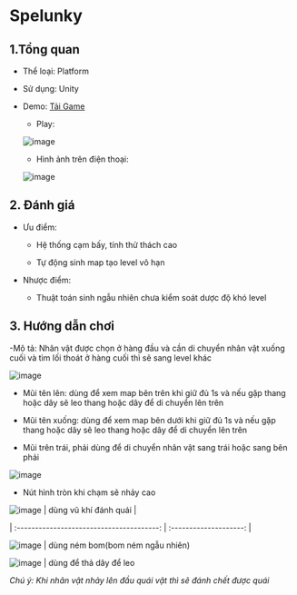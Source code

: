 # Spelunky

## 1.Tổng quan

- Thể loại: Platform

- Sử dụng: Unity

- Demo: [Tải Game](https://drive.google.com/drive/folders/1b3B6zlTbuIBJBsZeidri33gfddDwtctH?usp=drive_link)

  - Play:
  
  ![image](https://github.com/andrew228211/Spelunky/assets/91866098/3a7ae0d7-6485-4a82-9bb8-3e24d8064e28)

  - Hình ảnh trên điện thoại:
  
  ![image](https://github.com/andrew228211/Spelunky/assets/91866098/b1179789-9eab-463b-8eb4-b0f5351858d9)
  
## 2. Đánh giá

- Ưu điểm:

  - Hệ thống cạm bấy, tính thử thách cao
  
  - Tự động sinh map tạo level vô hạn
  
- Nhược điểm:

  - Thuật toán sinh ngẫu nhiên chưa kiểm soát dược độ khó level
  
## 3. Hướng dẫn chơi

-Mô tả: Nhân vật được chọn ở hàng đầu và cần di chuyển nhân vật xuống cuối và tìm lối thoát ở hàng cuối thì sẽ sang level khác

![image](https://github.com/andrew228211/Spelunky/assets/91866098/82940352-833e-45c4-addf-1be4eb3357f8)

- Mũi tên lên: dùng để xem map bên trên khi giữ đủ 1s và nếu gặp thang hoặc dây sẽ leo thang hoặc dây để di chuyển lên trên
  
- Mũi tên xuống: dùng để xem map bên dưới khi giữ đủ 1s và nếu gặp thang hoặc dây sẽ leo thang hoặc dây để di chuyển lên trên
  
- Mũi trên trái, phải dùng để di chuyển nhân vật sang trái hoặc sang bên phải
  
![image](https://github.com/andrew228211/Spelunky/assets/91866098/774873a2-ac3b-4601-a4d2-8778f39995c7)

- Nút hình tròn khi chạm sẽ nhảy cao

![image](https://github.com/andrew228211/Spelunky/assets/91866098/a8e55a91-b997-47f1-8bde-fa9a2ed3db90) | dùng vũ khí đánh quái |

| :---------------------------------------: | :--------------------: |

![image](https://github.com/andrew228211/Spelunky/assets/91866098/c594ed47-8116-42c2-8306-e000a67eb59f) | dùng ném bom(bom ném ngẫu nhiên)

![image](https://github.com/andrew228211/Spelunky/assets/91866098/dd9615ee-5ca3-4cdc-8ba6-2934ce3b08b7) | dùng để thả dây để leo

  *Chú ý: Khi nhân vật nhảy lên đầu quái vật thì sẽ đánh chết được quái*
  






  
